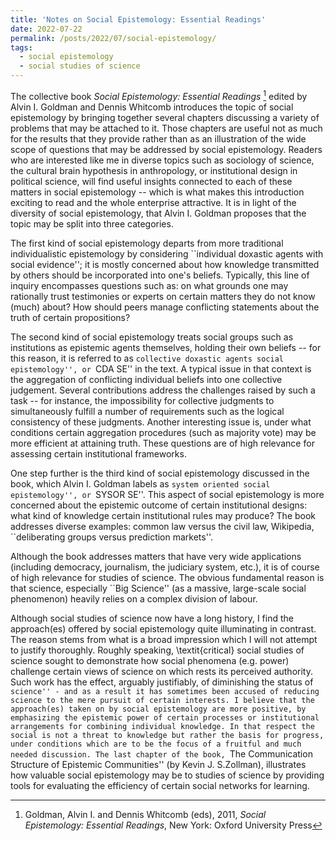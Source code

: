 ```yaml
---
title: 'Notes on Social Epistemology: Essential Readings'
date: 2022-07-22
permalink: /posts/2022/07/social-epistemology/
tags:
  - social epistemology
  - social studies of science
---
```


The collective book *Social Epistemology: Essential Readings* [^1] edited by Alvin I. Goldman and Dennis Whitcomb introduces the topic of social epistemology by bringing together several chapters discussing a variety of problems that may be attached to it. Those chapters are useful not as much for the results that they provide rather than as an illustration of the wide scope of questions that may be addressed by social epistemology. Readers who are interested like me in diverse topics such as sociology of science, the cultural brain hypothesis in anthropology, or institutional design in political science, will find useful insights connected to each of these matters in social epistemology -- which is what makes this introduction exciting to read and the whole enterprise attractive. It is in light of the diversity of social epistemology, that Alvin I. Goldman proposes that the topic may be split into three categories.

The first kind of social epistemology departs from more traditional individualistic epistemology by considering ``individual doxastic agents with social evidence''; it is mostly concerned about how knowledge transmitted by others should be incorporated into one's beliefs. Typically, this line of inquiry encompasses questions such as: on what grounds one may rationally trust testimonies or experts on certain matters they do not know (much) about? How should peers manage conflicting statements about the truth of certain propositions?

The second kind of social epistemology treats social groups such as institutions as epistemic agents themselves, holding their own beliefs -- for this reason, it is referred to as ``collective doxastic agents social epistemology'', or ``CDA SE'' in the text. A typical issue in that context is the aggregation of conflicting individual beliefs into one collective judgement. Several contributions address the challenges raised by such a task -- for instance, the impossibility for collective judgments to simultaneously fulfill a number of requirements such as the logical consistency of these judgments. Another interesting issue is, under what conditions certain aggregation procedures (such as majority vote) may be more efficient at attaining truth. These questions are of high relevance for assessing certain institutional frameworks.

One step further is the third kind of social epistemology discussed in the book, which Alvin I. Goldman labels as ``system oriented social epistemology'', or ``SYSOR SE''.  This aspect of social epistemology is more concerned about the epistemic outcome of certain institutional designs: what kind of knowledge certain institutional rules may produce? The book addresses diverse examples: common law versus the civil law, Wikipedia, ``deliberating groups versus prediction markets''.

Although the book addresses matters that have very wide applications (including democracy, journalism, the judiciary system, etc.), it is of course of high relevance for studies of science. The obvious fundamental reason is that science, especially ``Big Science'' (as a massive, large-scale social phenomenon) heavily relies on a complex division of labour.

Although social studies of science now have a long history, I find the approach(es) offered by social epistemology quite illuminating in contrast. The reason stems from what is a broad impression which I will not attempt to justify thoroughly. Roughly speaking, \textit{critical} social studies of science sought to demonstrate how social phenomena (e.g. power) challenge certain views of science on which rests its perceived authority. Such work has the effect, arguably justifiably, of diminishing the status of ``science'' - and as a result it has sometimes been accused of reducing science to the mere pursuit of certain interests. I believe that the approach(es) taken on by social epistemology are more positive, by emphasizing the epistemic power of certain processes or institutional arrangements for combining individual knowledge. In that respect the social is not a threat to knowledge but rather the basis for progress, under conditions which are to be the focus of a fruitful and much needed discussion. The last chapter of the book, ``The Communication Structure of Epistemic Communities'' (by Kevin J. S.Zollman), illustrates how valuable social epistemology may be to studies of science by providing tools for evaluating the efficiency of certain social networks for learning.


[^1]: Goldman, Alvin I. and Dennis Whitcomb (eds), 2011, *Social Epistemology: Essential Readings*, New York: Oxford University Press
